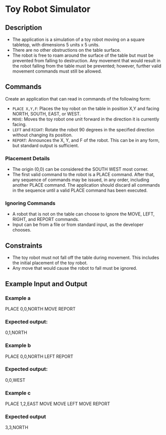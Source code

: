 # Toy Robot Simulator

## Description

- The application is a simulation of a toy robot moving on a square tabletop, with dimensions 5 units x 5 units.
- There are no other obstructions on the table surface.
- The robot is free to roam around the surface of the table but must be prevented from falling to destruction. Any movement that would result in the robot falling from the table must be prevented; however, further valid movement commands must still be allowed.

## Commands

Create an application that can read in commands of the following form:

- `PLACE X,Y,F`: Places the toy robot on the table in position X,Y and facing NORTH, SOUTH, EAST, or WEST.
- `MOVE`: Moves the toy robot one unit forward in the direction it is currently facing.
- `LEFT` and `RIGHT`: Rotate the robot 90 degrees in the specified direction without changing its position.
- `REPORT`: Announces the X, Y, and F of the robot. This can be in any form, but standard output is sufficient.

### Placement Details

- The origin (0,0) can be considered the SOUTH WEST most corner.
- The first valid command to the robot is a PLACE command. After that, any sequence of commands may be issued, in any order, including another PLACE command. The application should discard all commands in the sequence until a valid PLACE command has been executed.

### Ignoring Commands

- A robot that is not on the table can choose to ignore the MOVE, LEFT, RIGHT, and REPORT commands.
- Input can be from a file or from standard input, as the developer chooses.

## Constraints

- The toy robot must not fall off the table during movement. This includes the initial placement of the toy robot.
- Any move that would cause the robot to fall must be ignored.

## Example Input and Output

### Example a

PLACE 0,0,NORTH
MOVE
REPORT

### Expected output:

0,1,NORTH

### Example b

PLACE 0,0,NORTH
LEFT
REPORT

### Expected output:

0,0,WEST

### Example c

PLACE 1,2,EAST
MOVE
MOVE
LEFT
MOVE
REPORT

### Expected output

3,3,NORTH
